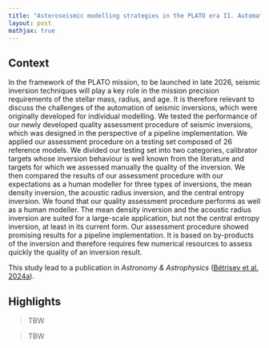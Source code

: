 ```yaml
---
title: "Asteroseismic modelling strategies in the PLATO era II. Automation of seismic inversions and quality assessment procedure"
layout: post
mathjax: true
---
```


<!-- excerpt-end -->

## Context

In the framework of the PLATO mission, to be launched in late 2026, seismic inversion techniques will play a key role in the mission precision requirements of the stellar mass, radius, and age. It is therefore relevant to discuss the challenges of the automation of seismic inversions, which were originally developed for individual modelling. We tested the performance of our newly developed quality assessment procedure of seismic inversions, which was designed in the perspective of a pipeline implementation. We applied our assessment procedure on a testing set composed of 26 reference models. We divided our testing set into two categories, calibrator targets whose inversion behaviour is well known from the literature and targets for which we assessed manually the quality of the inversion. We then compared the results of our assessment procedure with our expectations as a human modeller for three types of inversions, the mean density inversion, the acoustic radius inversion, and the central entropy inversion. We found that our quality assessment procedure performs as well as a human modeller. The mean density inversion and the acoustic radius inversion are suited for a large-scale application, but not the central entropy inversion, at least in its current form. Our assessment procedure showed promising results for a pipeline implementation. It is based on by-products of the inversion and therefore requires few numerical resources to assess quickly the quality of an inversion result.

This study lead to a publication in *Astronomy & Astrophysics* ([Bétrisey et al. 2024a](https://ui.adsabs.harvard.edu/abs/2024A%26A...681A..99B/abstract)).



## Highlights

> TBW


> TBW

